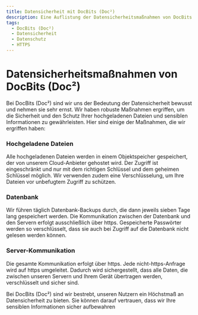 ```yaml
---
title: Datensicherheit mit DocBits (Doc²)
description: Eine Auflistung der Datensicherheitsmaßnahmen von DocBits (Doc²)
tags:
  - DocBits (Doc²)
  - Datensicherheit
  - Datenschutz
  - HTTPS
---
```


# Datensicherheitsmaßnahmen von DocBits (Doc²)

Bei DocBits (Doc²) sind wir uns der Bedeutung der Datensicherheit bewusst und nehmen sie sehr ernst. Wir haben robuste Maßnahmen ergriffen, um die Sicherheit und den Schutz Ihrer hochgeladenen Dateien und sensiblen Informationen zu gewährleisten. Hier sind einige der Maßnahmen, die wir ergriffen haben:


### Hochgeladene Dateien
Alle hochgeladenen Dateien werden in einem Objektspeicher gespeichert, der von unserem Cloud-Anbieter gehostet wird. Der Zugriff ist eingeschränkt und nur mit dem richtigen Schlüssel und dem geheimen Schlüssel möglich. Wir verwenden zudem eine Verschlüsselung, um Ihre Dateien vor unbefugtem Zugriff zu schützen.

### Datenbank
Wir führen täglich Datenbank-Backups durch, die dann jeweils sieben Tage lang gespeichert werden.
Die Kommunikation zwischen der Datenbank und den Servern erfolgt ausschließlich über https.
Gespeicherte Passwörter werden so verschlüsselt, dass sie auch bei Zugriff auf die Datenbank nicht gelesen werden können.


### Server-Kommunikation
Die gesamte Kommunikation erfolgt über https. Jede nicht-https-Anfrage wird auf https umgeleitet. Dadurch wird sichergestellt, dass alle Daten, die zwischen unseren Servern und Ihrem Gerät übertragen werden, verschlüsselt und sicher sind.

Bei DocBits (Doc²) sind wir bestrebt, unseren Nutzern ein Höchstmaß an Datensicherheit zu bieten. Sie können darauf vertrauen, dass wir Ihre sensiblen Informationen sicher aufbewahren
